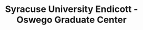 ---
layout: repo
title: "Syracuse University Endicott - Oswego Graduate Center"
id: 19795
permalink: repos/19795/
---